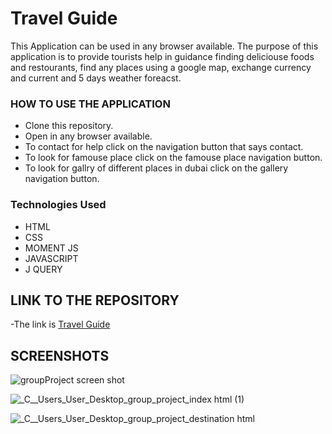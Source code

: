 # Travel Guide
This Application can be used in any browser available. The purpose of this application is to provide tourists help in guidance finding deliciouse foods and restourants, find any places using a google map, exchange currency and current and 5 days  weather foreacst.

### HOW TO USE THE APPLICATION

- Clone this repository.
- Open in any browser available.
- To contact for help click on the navigation button that says contact.
- To look for famouse place click on the famouse place navigation button.
- To look for gallry of different places in dubai click on the gallery navigation button.
### Technologies Used

- HTML
- CSS
- MOMENT JS
- JAVASCRIPT
- J QUERY

## LINK TO THE REPOSITORY
-The link is [Travel Guide](https://github.com/NataliaSozontova/group_project)


## SCREENSHOTS
![groupProject screen shot](https://user-images.githubusercontent.com/59859358/103448231-7a772000-4c64-11eb-80ab-8bad150e0a74.png)

![_C__Users_User_Desktop_group_project_index html (1)](https://user-images.githubusercontent.com/59859358/103448243-aabebe80-4c64-11eb-87db-1fd0659c578e.png)

![_C__Users_User_Desktop_group_project_destination html](https://user-images.githubusercontent.com/59859358/103448294-8d3e2480-4c65-11eb-8bad-a5d8a58f2e20.png)


 



